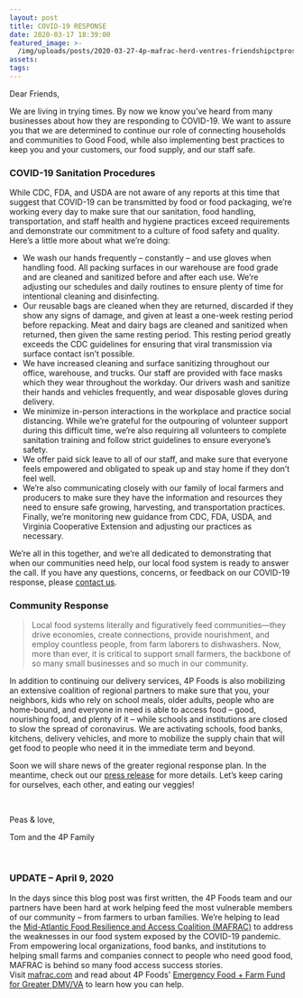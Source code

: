 ```yaml
---
layout: post
title: COVID-19 RESPONSE
date: 2020-03-17 18:39:00
featured_image: >-
  /img/uploads/posts/2020-03-27-4p-mafrac-herd-ventres-friendshipctprospect-v2-14.jpg
assets:
tags:
---
```


<div class="editable"><p>Dear Friends,</p><p>We are living in trying times. By now we know you&rsquo;ve heard from many businesses about how they are responding to COVID-19. We want to assure you that we are determined to continue our role of connecting households and communities to Good Food, while also implementing best practices to keep you and your customers, our food supply, and our staff safe.</p><h3><strong>COVID-19 Sanitation Procedures</strong></h3><p>While CDC, FDA, and USDA are not aware of any reports at this time that suggest that COVID-19 can be transmitted by food or food packaging, we&rsquo;re working every day to make sure that our sanitation, food handling, transportation, and staff health and hygiene practices exceed requirements and demonstrate our commitment to a culture of food safety and quality. Here&rsquo;s a little more about what we&rsquo;re doing:</p><ul><li>We wash our hands frequently &ndash; constantly &ndash; and use gloves when handling food. All packing surfaces in our warehouse are food grade and are cleaned and sanitized before and after each use. We&rsquo;re adjusting our schedules and daily routines to ensure plenty of time for intentional cleaning and disinfecting.</li><li>Our reusable bags are cleaned when they are returned, discarded if they show any signs of damage, and given at least a one-week resting period before repacking. Meat and dairy bags are cleaned and sanitized when returned, then given the same resting period. This resting period greatly exceeds the CDC guidelines for ensuring that viral transmission via surface contact isn&rsquo;t possible.</li><li>We have increased cleaning and surface sanitizing throughout our office, warehouse, and trucks. Our staff are provided with face masks which they wear throughout the workday. Our drivers wash and sanitize their hands and vehicles frequently, and wear disposable gloves during delivery.</li><li>We minimize in-person interactions in the workplace and practice social distancing. While we&rsquo;re grateful for the outpouring of volunteer support during this difficult time, we&rsquo;re also requiring all volunteers to complete sanitation training and follow strict guidelines to ensure everyone&rsquo;s safety.</li><li>We offer paid sick leave to all of our staff, and make sure that everyone feels empowered and obligated to speak up and stay home if they don&rsquo;t feel well.</li><li>We&rsquo;re also communicating closely with our family of local farmers and producers to make sure they have the information and resources they need to ensure safe growing, harvesting, and transportation practices. Finally, we&rsquo;re monitoring new guidance from CDC, FDA, USDA, and Virginia Cooperative Extension and adjusting our practices as necessary.</li></ul><p>We&rsquo;re all in this together, and we&rsquo;re all dedicated to demonstrating that when our communities need help, our local food system is ready to answer the call. If you have any questions, concerns, or feedback on our COVID-19 response, please&nbsp;<a href="http://4pfoods.com/contact/">contact us</a>.</p><h3><strong>Community Response</strong></h3><blockquote><p>Local food systems literally and figuratively feed communities&mdash;they drive economies, create connections, provide nourishment, and employ countless people, from farm laborers to dishwashers. Now, more than ever, it is critical to support small farmers, the backbone of so many small businesses and so much in our community.</p></blockquote><p>In addition to continuing our delivery services, 4P Foods is also mobilizing an extensive coalition of regional partners to make sure that you, your neighbors, kids who rely on school meals, older adults, people who are home-bound, and everyone in need is able to access food &ndash; good, nourishing food, and plenty of it &ndash; while schools and institutions are closed to slow the spread of coronavirus. We are activating schools, food banks, kitchens, delivery vehicles, and more to mobilize the supply chain that will get food to people who need it in the immediate term and beyond.</p><p>Soon we will share news of the greater regional response plan. In the meantime, check out our&nbsp;<a href="http://4pfoods.com/press-release-regional-coalition-mobilizes-to-feed-communities-support-farmers-during-covid-19-pandemic/">press release</a>&nbsp;for more details. Let&rsquo;s keep caring for ourselves, each other, and eating our veggies!</p><p>&nbsp;</p><p>Peas &amp; love,</p><p>Tom and the 4P Family</p><p>&nbsp;</p><h3><strong>UPDATE &ndash; April 9, 2020</strong></h3><p>In the days since this blog post was first written, the 4P Foods team and our partners have been hard at work helping feed the most vulnerable members of our community &ndash; from farmers to urban families. We&rsquo;re helping to lead the&nbsp;<a href="http://4pfoods.com/mid-atlantic-food-resilience-and-access-coalition-mafrac/">Mid-Atlantic Food Resilience and Access Coalition (MAFRAC)</a>&nbsp;to address the weaknesses in our food system exposed by the COVID-19 pandemic. From empowering local organizations, food banks, and institutions to helping small farms and companies connect to people who need good food, MAFRAC is behind so many food access success stories. Visit&nbsp;<a href="https://mafrac.com/">mafrac.com</a>&nbsp;and read about 4P Foods'&nbsp;<a href="https://www.gofundme.com/f/greater-dcva-emergency-food-farm-support">Emergency Food + Farm Fund for Greater DMV/VA</a>&nbsp;to learn how you can help.</p></div>